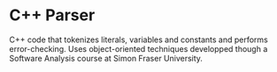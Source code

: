 # C++ Parser
C++ code that tokenizes literals, variables and constants and performs error-checking. Uses object-oriented techniques developped though a Software Analysis course at Simon Fraser University. 
